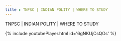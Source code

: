 ```yaml
---
title : TNPSC | INDIAN POLITY | WHERE TO STUDY
---
```


TNPSC | INDIAN POLITY | WHERE TO STUDY



{% include youtubePlayer.html id='6gNKUjCsQOs' %}
